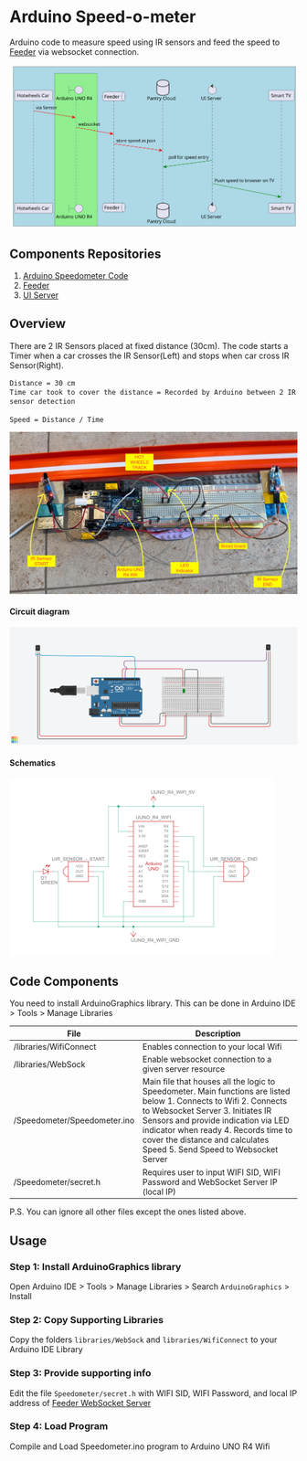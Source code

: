 # Arduino Speed-o-meter

Arduino code to measure speed using IR sensors and feed the speed to [Feeder](https://github.com/MurlidharVarma/feeder) via websocket connection.

![image](./out/component/component.svg)

## Components Repositories
1. [Arduino Speedometer Code](https://github.com/MurlidharVarma/arduino)
1. [Feeder](https://github.com/MurlidharVarma/feeder)
1. [UI Server](https://github.com/MurlidharVarma/json-store-ui)

## Overview

There are 2 IR Sensors placed at fixed distance (30cm). The code starts a Timer  when a car crosses the IR Sensor(Left) and stops when car cross IR Sensor(Right). 

```
Distance = 30 cm
Time car took to cover the distance = Recorded by Arduino between 2 IR sensor detection

Speed = Distance / Time
```

![image](./out/component/setup.jpeg)

#### Circuit diagram
![image](./out/component/circuit_diagram.png)

#### Schematics
![image](./out/component/schematics_zoomed.png)

## Code Components
You need to install ArduinoGraphics library. This can be done in Arduino IDE > Tools > Manage Libraries

| File                         | Description                                                                                                                                                                                                                                                                                                           |
|------------------------------|-----------------------------------------------------------------------------------------------------------------------------------------------------------------------------------------------------------------------------------------------------------------------------------------------------------------------|
| /libraries/WifiConnect       | Enables connection to your local Wifi                                                                                                                                                                                                                                                                                 |
| /libraries/WebSock           | Enable websocket connection to a given server resource                                                                                                                                                                                                                                                                |
| /Speedometer/Speedometer.ino | Main file that houses all the logic to Speedometer. Main functions are listed below  1. Connects to Wifi  2. Connects to Websocket Server  3. Initiates IR Sensors and provide indication via LED indicator when ready  4. Records time to cover the distance and calculates Speed  5. Send Speed to Websocket Server |
| /Speedometer/secret.h        | Requires user to input WIFI SID, WIFI Password and WebSocket Server IP (local IP)                                                                                                                                                                                                                                     |

P.S. You can ignore all other files except the ones listed above.

## Usage

### Step 1: Install ArduinoGraphics library
Open Arduino IDE > Tools > Manage Libraries > Search ``ArduinoGraphics`` > Install

### Step 2: Copy Supporting Libraries
Copy the folders ``libraries/WebSock`` and ``libraries/WifiConnect`` to your Arduino IDE Library

### Step 3: Provide supporting info
Edit the file ``Speedometer/secret.h`` with WIFI SID, WIFI Password, and local IP address of [Feeder WebSocket Server](https://github.com/MurlidharVarma/feeder)

### Step 4: Load Program
Compile and Load Speedometer.ino program to Arduino UNO R4 Wifi
